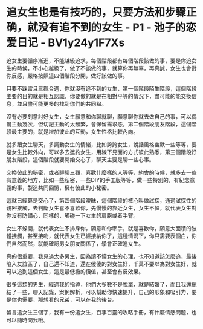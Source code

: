 # 追女生也是有技巧的，只要方法和步骤正确，就没有追不到的女生 - P1 - 池子的恋爱日记 - BV1y24y1F7Xs

追女生要循序漸進，不能越級追求，每個階段都有每個階段該做的事，要是你追女生的時候，不小心越級了，做了不該做的事，就算你再無辜，再真誠，女生也會對你反感，嚴格按照這四個階段分開，做好該做的事。

只要不踩雷且三觀合適，你就沒有追不到的女生，第一個階段陌生階段，這個階段主要的目的就是相互認識，你要做的就是在相對平等的情況下，盡可能的能交換信息，並且盡可能更多的找到你們的共同點。

沒有必要刻意討好女生，女生願意和你聊就聊，願意聊你就去做自己的事，可以偶爾主動幾次，但切記主動的太頻繁，會保留需求感，第二個階段朋友階段，這個階段最主要的，就是增加彼此的互動，女生性格比較內向。

就多跟女生聊天，多調動女生的情緒，比如誇誇女生，說話風格幽默一些等等，要是女生比較外向，可以多去邀約女生，用線下見面的方式彼此熟悉，第三個階段好朋友階段，這個階段就要開始交心了，聊天主要是聊一些心事。

交換彼此的秘密，或者聊聊三觀，喜歡什麼樣的人等等，約會的時候，就多去一些有意義的地方，比如一些私密，一些DIY的手工版等等，做一些特別的，有紀念意義的事，製造共同回憶，擁有彼此的小秘密。

這就已經算是交心了，第四個階段曖昧，這個階段的核心叫做試探，通過試探性的親密接觸，去判斷女生喜不喜歡你，先慢慢的靠近女生，女生不躲，就代表女生對你沒有防備心，同樣的，觸碰一下女生的肩膀或者手臂。

女生不躲開，就代表女生不排斥你，願意和你牽手，就是喜歡你，願意大面積的肢體接觸，甚至接吻，就代表女生已經接納你了，這種情況下，你只需要表個白，你們自然而然，就能確認男女朋友關係了，學會正確追女生。

真的很重要，我見過太多男生，因為讀不懂女生的心理，也不知道該怎麼追，最後陷入友誼區了，自己還不知道，還在傻傻的對女生好，千萬不要以為對女生好，就可以追到這個女生，這是最低級的價值，甚至會有反效果。

很多這類的男生，經過我的指導，他們大多數不是脫單，就是結婚了，而且我還總結了一些，聊天記錄，案例解析，可以幫助你快速提升，自己的形象和吸引力，要是你也需要，那想看的兄弟，可以在我的後台。

留言追女生三個字，我有一份追女生，百事百靈的攻略手冊，有什麼情感問題，也可以隨時問我哦。